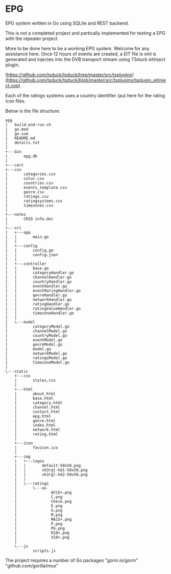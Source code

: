 # EPG
EPG system written in Go using SQLite and REST backend.

This is not a completed project and partically implemented for testing a EPG with the repeater project.  

More to be done here to be a working EPG system. Welcome for any assistance here. 
Once 12 hours of events are created, a EIT file is xml is generated and injectes into the DVB transport stream using TSduck eitinject plugin.

[https://github.com/tsduck/tsduck/tree/master/src/tsplugins](https://github.com/tsduck/tsduck/blob/master/src/tsplugins/tsplugin_eitinject.cpp)

Each of the ratings systems uses a country identifier (au) here for the rating icon files.

Below is the file structure:
```
epg
|   build-and-run.sh
|   go.mod
|   go.sum
|   README.md
|   details.txt
|   
+---bin
|       epg.db
|       
+---cert
+---csv
|       categories.csv
|       color.csv
|       countries.csv
|       events_template.csv
|       genre.csv
|       ratings.csv
|       ratingsystems.csv
|       timezones.csv
|       
+---notes
|       CRID info.doc
|       
+---src
|   +---app
|   |       main.go
|   |       
|   +---config
|   |       config.go
|   |       config.json
|   |       
|   +---controller
|   |       base.go
|   |       categoryHandler.go
|   |       channelHandler.go
|   |       countryHandler.go
|   |       eventHandler.go
|   |       eventRatingHandler.go
|   |       genreHandler.go
|   |       networkHandler.go
|   |       ratingHandler.go
|   |       ratingValueHandler.go
|   |       timezoneHandler.go
|   |       
|   \---model
|           categoryModel.go
|           channelModel.go
|           countryModel.go
|           eventModel.go
|           genreModel.go
|           model.go
|           networkModel.go
|           ratingsModel.go
|           timezoneModel.go
|           
\---static
    +---css
    |       styles.css
    |       
    +---html
    |       about.html
    |       base.html
    |       category.html
    |       channel.html
    |       contact.html
    |       epg.html
    |       genre.html
    |       index.html
    |       network.html
    |       rating.html
    |       
    +---icon
    |       favicon.ico
    |       
    +---img
    |   +---logos
    |   |       default-50x50.png
    |   |       vk3rgl-hd1-50x50.png
    |   |       vk3rgl-hd2-50x50.png
    |   |       
    |   \---ratings
    |       \---au
    |               AV15+.png
    |               C.png
    |               Check.png
    |               E.png
    |               G.png
    |               M.png
    |               MA15+.png
    |               P.png
    |               PG.png
    |               R18+.png
    |               X18+.png
    |               
    \---js
            scripts.js

```


The project requires a number of Go packages
"gorm.io/gorm"
"github.com/gorilla/mux"


